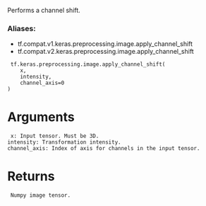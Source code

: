 Performs a channel shift.
### Aliases:
- tf.compat.v1.keras.preprocessing.image.apply_channel_shift
- tf.compat.v2.keras.preprocessing.image.apply_channel_shift

```
 tf.keras.preprocessing.image.apply_channel_shift(
    x,
    intensity,
    channel_axis=0
)
```
# Arguments

```
 x: Input tensor. Must be 3D.
intensity: Transformation intensity.
channel_axis: Index of axis for channels in the input tensor.
```
# Returns

```
 Numpy image tensor.
```

